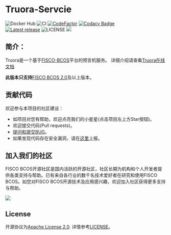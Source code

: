 # Truora-Servcie

![Docker Hub](https://github.com/WeBankBlockchain/Truora-Service/workflows/Docker%20Hub/badge.svg)
![CI](https://github.com/WeBankBlockchain/Truora-Service/workflows/CI/badge.svg)
[![CodeFactor](https://www.codefactor.io/repository/github/webankblockchain/truora-service/badge)](https://www.codefactor.io/repository/github/webankblockchain/truora-service)
[![Codacy Badge](https://app.codacy.com/project/badge/Grade/8f8d7f6ba47f404d94f786dc505c9797)](https://www.codacy.com/gh/WeBankBlockchain/Truora-Service/dashboard?utm_source=github.com&amp;utm_medium=referral&amp;utm_content=WeBankBlockchain/Truora-Service&amp;utm_campaign=Badge_Grade)
<br />
[![Latest release](https://img.shields.io/github/release/WeBankBlockchain/Truora-Service.svg)](https://github.com/WeBankBlockchain/Truora-Service/releases/latest)
![LICENSE](https://img.shields.io/github/license/WeBankBlockchain/Truora-Service)
<a href="https://github.com/WeBankBlockchain/Truora-Service"><img src="https://sloc.xyz/github/WeBankBlockchain/Truora-Service" /></a>

## 简介：  
   
   Truora是一个基于[FISCO-BCOS](https://github.com/FISCO-BCOS/FISCO-BCOS)平台的预言机服务。
   详细介绍请查看[Truora在线文档](https://truora.readthedocs.io/)

   
**此版本只支持**[FISCO BCOS 2.0](https://fisco-bcos-documentation.readthedocs.io/zh_CN/latest/)及以上版本。

       
## 贡献代码
欢迎参与本项目的社区建设：
- 如项目对您有帮助，欢迎点亮我们的小星星(点击项目左上方Star按钮)。
- 欢迎提交代码(Pull requests)。
- [提问和提交BUG](https://github.com/WeBankBlockchain/Truora-Service/issues)。
- 如果发现代码存在安全漏洞，请在[这里](https://security.webank.com)上报。

## 加入我们的社区

FISCO BCOS开源社区是国内活跃的开源社区，社区长期为机构和个人开发者提供各类支持与帮助。已有来自各行业的数千名技术爱好者在研究和使用FISCO BCOS。如您对FISCO BCOS开源技术及应用感兴趣，欢迎加入社区获得更多支持与帮助。


![](https://media.githubusercontent.com/media/FISCO-BCOS/LargeFiles/master/images/QR_image.png)

## License

开源协议为[Apache License 2.0](http://www.apache.org/licenses/). 详情参考[LICENSE](../LICENSE)。
